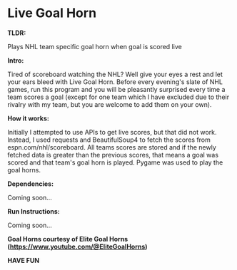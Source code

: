 # Live Goal Horn

**TLDR:**

Plays NHL team specific goal horn when goal is scored live

**Intro:**

Tired of scoreboard watching the NHL? Well give your eyes a rest and let your ears bleed with Live Goal Horn. Before every evening's slate of NHL games, run this program and you will be pleasantly surprised every time a team scores a goal (except for one team which I have excluded due to their rivalry with my team, but you are welcome to add them on your own).

**How it works:**

Initially I attempted to use APIs to get live scores, but that did not work. Instead, I used requests and BeautifulSoup4 to fetch the scores from espn.com/nhl/scoreboard. All teams scores are stored and if the newly fetched data is greater than the previous scores, that means a goal was scored and that team's goal horn is played. Pygame was used to play the goal horns.

**Dependencies:**

Coming soon...

**Run Instructions:**

Coming soon...

**Goal Horns courtesy of Elite Goal Horns (https://www.youtube.com/@EliteGoalHorns)**

**HAVE FUN**
